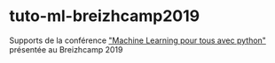 # tuto-ml-breizhcamp2019
Supports de la conférence ["Machine Learning pour tous avec python"][1] présentée au Breizhcamp 2019

[1]: https://www.youtube.com/watch?v=vhJAHlKiFSI
